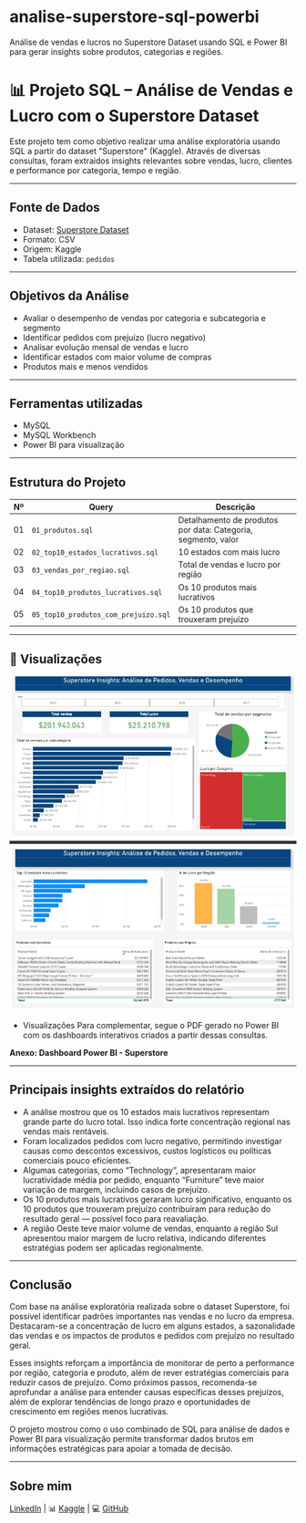 # analise-superstore-sql-powerbi
 Análise de vendas e lucros no Superstore Dataset usando SQL e Power BI para gerar insights sobre produtos, categorias e regiões.
 
# 📊 Projeto SQL – Análise de Vendas e Lucro com o Superstore Dataset

Este projeto tem como objetivo realizar uma análise exploratória usando SQL a partir do dataset "Superstore" (Kaggle). Através de diversas consultas, foram extraídos insights relevantes sobre vendas, lucro, clientes e performance por categoria, tempo e região.

---

##  Fonte de Dados

- Dataset: [Superstore Dataset](https://www.kaggle.com/datasets/vivek468/superstore-dataset-final)
- Formato: CSV
- Origem: Kaggle
- Tabela utilizada: `pedidos`

---

##  Objetivos da Análise

- Avaliar o desempenho de vendas por categoria e subcategoria e segmento
- Identificar pedidos com prejuízo (lucro negativo)
- Analisar evolução mensal de vendas e lucro
- Identificar estados com maior volume de compras
- Produtos mais e menos vendidos

---

##  Ferramentas utilizadas

- MySQL
- MySQL Workbench
- Power BI para visualização

---
##  Estrutura do Projeto

| Nº | Query | Descrição |
|----|-------|-----------|
| 01 | `01_produtos.sql` | Detalhamento de produtos por data: Categoria, segmento, valor |
| 02 | `02_top10_estados_lucrativos.sql` | 10 estados com mais lucro |
| 03 | `03_vendas_por_regiao.sql` | Total de vendas e lucro por região |
| 04 | `04_top10_produtos_lucrativos.sql` | Os 10 produtos mais lucrativos |
| 05 | `05_top10_produtos_com_prejuizo.sql` | Os 10 produtos que trouxeram prejuízo |

---
## 📸 Visualizações
![Dashboard Superstore](images/painel-superstore.jpg)

- Visualizações Para complementar, segue o PDF gerado no Power BI com os dashboards interativos criados a partir dessas consultas.


**Anexo: Dashboard Power BI - Superstore**


---

## Principais insights extraídos do relatório
- A análise mostrou que os 10 estados mais lucrativos representam grande parte do lucro total. Isso indica forte concentração regional nas vendas mais rentáveis.
- Foram localizados pedidos com lucro negativo, permitindo investigar causas como descontos excessivos, custos logísticos ou políticas comerciais pouco eficientes.
- Algumas categorias, como “Technology”, apresentaram maior lucratividade média por pedido, enquanto “Furniture” teve maior variação de margem, incluindo casos de prejuízo.
- Os 10 produtos mais lucrativos geraram lucro significativo, enquanto os 10 produtos que trouxeram prejuízo contribuíram para redução do resultado geral — possível foco para reavaliação.
- A região Oeste teve maior volume de vendas, enquanto a região Sul apresentou maior margem de lucro relativa, indicando diferentes estratégias podem ser aplicadas regionalmente.

---

## Conclusão
Com base na análise exploratória realizada sobre o dataset Superstore, foi possível identificar padrões importantes nas vendas e no lucro da empresa. Destacaram-se a concentração de lucro em alguns estados, a sazonalidade das vendas e os impactos de produtos e pedidos com prejuízo no resultado geral.

Esses insights reforçam a importância de monitorar de perto a performance por região, categoria e produto, além de rever estratégias comerciais para reduzir casos de prejuízo. Como próximos passos, recomenda-se aprofundar a análise para entender causas específicas desses prejuízos, além de explorar tendências de longo prazo e oportunidades de crescimento em regiões menos lucrativas.

O projeto mostrou como o uso combinado de SQL para análise de dados e Power BI para visualização permite transformar dados brutos em informações estratégicas para apoiar a tomada de decisão.

---

## Sobre mim
 [LinkedIn](https://www.linkedin.com/in/elisangeladias-dados/) | 📊 [Kaggle](https://www.kaggle.com/elisdias) | 💻 [GitHub](https://github.com/elisdiasds)

